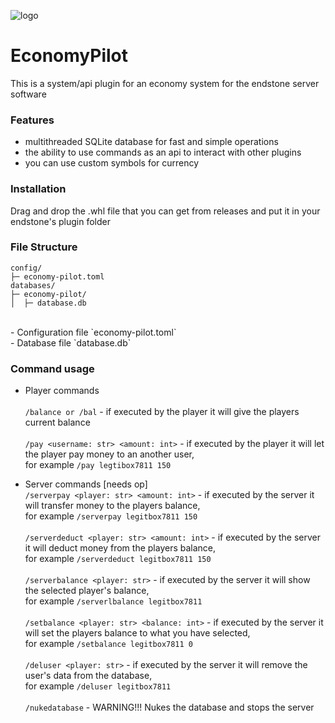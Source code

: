 ![logo]([https://github.com/legitbox/EconomyPilotLite/blob/main/bitmap.png?raw=true](https://github.com/legitbox/Economy-Pilot/blob/main/Economy%20Pilot.gif?raw=true))
# EconomyPilot<br>
This is a system/api plugin for an economy system for the endstone server software<br>

### Features<br>
- multithreaded SQLite database for fast and simple operations<br>
- the ability to use commands as an api to interact with other plugins<br>
- you can use custom symbols for currency<br>

### Installation<br>
Drag and drop the .whl file that you can get from releases and put it in your endstone's plugin folder<br>

### File Structure<br>
```
config/
├─ economy-pilot.toml
databases/
├─ economy-pilot/
│  ├─ database.db
```
<br>
- Configuration file `economy-pilot.toml`<br>
- Database file `database.db`<br>

### Command usage<br>
- Player commands<br><br>
`/balance or /bal` - if executed by the player it will give the players current balance
<br><br>
`/pay <username: str> <amount: int>` - if executed by the player it will let the player pay money to an another user, <br>for example `/pay legtibox7811 150`

- Server commands [needs op]<br>
`/serverpay <player: str> <amount: int>` - if executed by the server it will transfer money to the players balance, <br>for example `/serverpay legitbox7811 150`
<br><br>
`/serverdeduct <player: str> <amount: int>` - if executed by the server it will deduct money from the players balance, <br>for example `/serverdeduct legitbox7811 150`
<br><br>
`/serverbalance <player: str>` - if executed by the server it will show the selected player's balance, <br>for example `/serverlbalance legitbox7811`
<br><br>
`/setbalance <player: str> <balance: int>` - if executed by the server it will set the players balance to what you have selected, <br>for example `/setbalance legitbox7811 0`
<br><br>
`/deluser <player: str>` - if executed by the server it will remove the user's data from the database, <br>for example `/deluser legitbox7811`
<br><br>
`/nukedatabase` - WARNING!!! Nukes the database and stops the server
